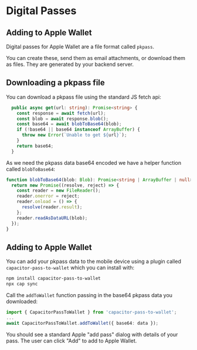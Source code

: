 # Digital Passes



## Adding to Apple Wallet

Digital passes for Apple Wallet are a file format called `pkpass`. 

You can create these, send them as email attachments, or download them as files. They are generated by your backend server.


## Downloading a pkpass file
You can download a pkpass file using the standard JS fetch api:
```typescript
  public async get(url: string): Promise<string> {
    const response = await fetch(url);
    const blob = await response.blob();
    const base64 = await blobToBase64(blob);
    if (!base64 || base64 instanceof ArrayBuffer) {
      throw new Error(`Unable to get ${url}`);
    }
    return base64;
  }
```

As we need the pkpass data base64 encoded we have a helper function called `blobToBase64`:
```typescript
function blobToBase64(blob: Blob): Promise<string | ArrayBuffer | null> {
  return new Promise((resolve, reject) => {
    const reader = new FileReader();
    reader.onerror = reject;
    reader.onload = () => {
      resolve(reader.result);
    };
    reader.readAsDataURL(blob);
  });
}
```

## Adding to Apple Wallet

You can add your pkpass data to the mobile device using a plugin called `capacitor-pass-to-wallet` which you can install with:

```bash
npm install capacitor-pass-to-wallet
npx cap sync
```

Call the `addToWallet` function passing in the base64 pkpass data you downloaded:

```typescript
import { CapacitorPassToWallet } from 'capacitor-pass-to-wallet';
...
await CapacitorPassToWallet.addToWallet({ base64: data });
```

You should see a standard Apple "add pass" dialog with details of your pass. The user can click "Add" to add to Apple Wallet.